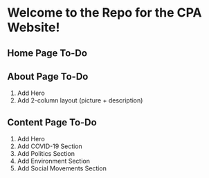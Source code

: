# Welcome to the Repo for the CPA Website!

## Home Page To-Do

## About Page To-Do
1. Add Hero
2. Add 2-column layout (picture + description)

## Content Page To-Do
1. Add Hero
2. Add COVID-19 Section
3. Add Politics Section
4. Add Environment Section
5. Add Social Movements Section